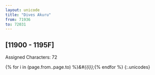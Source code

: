 ```yaml
---
layout: unicode
title: "Dives Akuru"
from: 71936
to: 72031
---
```


## 	[11900 - 1195F]

Assigned Characters: 72

{% for i in (page.from..page.to) %}<i>&#{{i}};</i>{% endfor %}
{:.unicodes}
